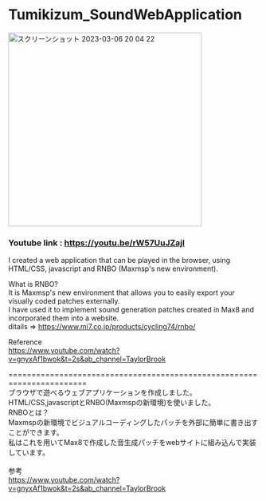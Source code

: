 # Tumikizum_SoundWebApplication
<img width="388" alt="スクリーンショット 2023-03-06 20 04 22" src="https://user-images.githubusercontent.com/89235127/223093228-88efb0d3-c8de-47eb-9594-6cc5a908c2e5.png">

### Youtube link : https://youtu.be/rW57UuJZajI<br>

I created a web application that can be played in the browser, using HTML/CSS, javascript and RNBO (Maxmsp's new environment).<br>

What is RNBO?<br>
It is Maxmsp's new environment that allows you to easily export your visually coded patches externally. <br>
I have used it to implement sound generation patches created in Max8 and incorporated them into a website.<br>
ditails => https://www.mi7.co.jp/products/cycling74/rnbo/<br>

Reference<br>
https://www.youtube.com/watch?v=gnyxAf1bwok&t=2s&ab_channel=TaylorBrook


=======================================================================<br>
ブラウザで遊べるウェブアプリケーションを作成しました。<br>
HTML/CSS,javascriptとRNBO(Maxmspの新環境)を使いました。<br>
RNBOとは？<br>
Maxmspの新環境でビジュアルコーディングしたパッチを外部に簡単に書き出すことができます。<br>
私はこれを用いてMax8で作成した音生成パッチをwebサイトに組み込んで実装しています。<br>
<br>
参考<br>
https://www.youtube.com/watch?v=gnyxAf1bwok&t=2s&ab_channel=TaylorBrook
